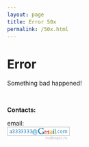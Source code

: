 ```yaml
---
layout: page
title: Error 50x
permalink: /50x.html
---
```


# Error

Something bad happened!

<br/>

**Contacts:**

email:  
![Marley](/img/a3333333mail.gif 'Marley')
